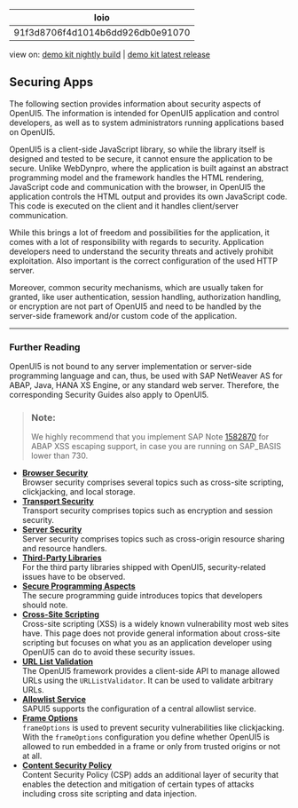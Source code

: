 <!-- loio91f3d8706f4d1014b6dd926db0e91070 -->

| loio |
| -----|
| 91f3d8706f4d1014b6dd926db0e91070 |

<div id="loio">

view on: [demo kit nightly build](https://openui5nightly.hana.ondemand.com/#/topic/91f3d8706f4d1014b6dd926db0e91070) | [demo kit latest release](https://openui5.hana.ondemand.com/#/topic/91f3d8706f4d1014b6dd926db0e91070)</div>

## Securing Apps

The following section provides information about security aspects of OpenUI5. The information is intended for OpenUI5 application and control developers, as well as to system administrators running applications based on OpenUI5.

OpenUI5 is a client-side JavaScript library, so while the library itself is designed and tested to be secure, it cannot ensure the application to be secure. Unlike WebDynpro, where the application is built against an abstract programming model and the framework handles the HTML rendering, JavaScript code and communication with the browser, in OpenUI5 the application controls the HTML output and provides its own JavaScript code. This code is executed on the client and it handles client/server communication.

While this brings a lot of freedom and possibilities for the application, it comes with a lot of responsibility with regards to security. Application developers need to understand the security threats and actively prohibit exploitation. Also important is the correct configuration of the used HTTP server.

Moreover, common security mechanisms, which are usually taken for granted, like user authentication, session handling, authorization handling, or encryption are not part of OpenUI5 and need to be handled by the server-side framework and/or custom code of the application.

***

### Further Reading

OpenUI5 is not bound to any server implementation or server-side programming language and can, thus, be used with SAP NetWeaver AS for ABAP, Java, HANA XS Engine, or any standard web server. Therefore, the corresponding Security Guides also apply to OpenUI5.

> ### Note:  
> We highly recommend that you implement SAP Note [1582870](https://launchpad.support.sap.com/#/notes/1582870) for ABAP XSS escaping support, in case you are running on SAP\_BASIS lower than 730.

-   **[Browser Security](Browser_Security_91f3b66.md "Browser security comprises several topics such as cross-site scripting, clickjacking,
		and local storage.")**  
Browser security comprises several topics such as cross-site scripting, clickjacking, and local storage.
-   **[Transport Security](Transport_Security_91f3e60.md "Transport security comprises topics such as encryption and session
		security.")**  
Transport security comprises topics such as encryption and session security.
-   **[Server Security](Server_Security_91f3cac.md "Server security comprises topics such as cross-origin resource sharing and resource
		handlers.")**  
Server security comprises topics such as cross-origin resource sharing and resource handlers.
-   **[Third-Party Libraries](Third-Party_Libraries_91f3df4.md "For the third party libraries shipped with OpenUI5, security-related issues have to be
		observed. ")**  
For the third party libraries shipped with OpenUI5, security-related issues have to be observed.
-   **[Secure Programming Aspects](Secure_Programming_Aspects_91f3c40.md "The secure programming guide introduces topics that developers should note.")**  
The secure programming guide introduces topics that developers should note.
-   **[Cross-Site Scripting](Cross-Site_Scripting_91f0bd3.md "Cross-site scripting (XSS) is a widely known vulnerability most web sites have. This
		page does not provide general information about cross-site scripting but focuses on what you
		as an application developer using OpenUI5 can do to avoid these security issues.")**  
Cross-site scripting \(XSS\) is a widely known vulnerability most web sites have. This page does not provide general information about cross-site scripting but focuses on what you as an application developer using OpenUI5 can do to avoid these security issues.
-   **[URL List Validation](URL_List_Validation_91f3768.md "The OpenUI5 framework provides a client-side API to manage allowed URLs using
		the URLListValidator. It can be used to validate arbitrary URLs.")**  
The OpenUI5 framework provides a client-side API to manage allowed URLs using the `URLListValidator`. It can be used to validate arbitrary URLs.
-   **[Allowlist Service](Allowlist_Service_d04a6d4.md "SAPUI5 supports the configuration of a central allowlist service.")**  
SAPUI5 supports the configuration of a central allowlist service.
-   **[Frame Options](Frame_Options_62d9c4d.md "frameOptions is used to prevent security vulnerabilities like
		clickjacking. With the frameOptions configuration you define whether OpenUI5 is allowed to run
		embedded in a frame or only from trusted origins or not at all.")**  
`frameOptions` is used to prevent security vulnerabilities like clickjacking. With the `frameOptions` configuration you define whether OpenUI5 is allowed to run embedded in a frame or only from trusted origins or not at all.
-   **[Content Security Policy](Content_Security_Policy_fe1a6db.md "Content Security Policy (CSP) adds an additional layer of security that enables the
		detection and mitigation of certain types of attacks including cross site scripting and data
		injection.")**  
Content Security Policy \(CSP\) adds an additional layer of security that enables the detection and mitigation of certain types of attacks including cross site scripting and data injection.


